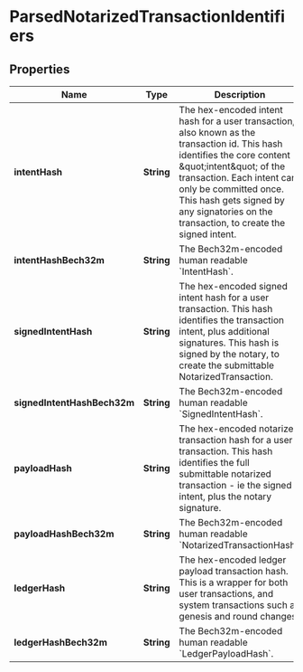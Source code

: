 

# ParsedNotarizedTransactionIdentifiers


## Properties

| Name | Type | Description | Notes |
|------------ | ------------- | ------------- | -------------|
|**intentHash** | **String** | The hex-encoded intent hash for a user transaction, also known as the transaction id. This hash identifies the core content \&quot;intent\&quot; of the transaction. Each intent can only be committed once. This hash gets signed by any signatories on the transaction, to create the signed intent.  |  |
|**intentHashBech32m** | **String** | The Bech32m-encoded human readable &#x60;IntentHash&#x60;. |  |
|**signedIntentHash** | **String** | The hex-encoded signed intent hash for a user transaction. This hash identifies the transaction intent, plus additional signatures. This hash is signed by the notary, to create the submittable NotarizedTransaction.  |  |
|**signedIntentHashBech32m** | **String** | The Bech32m-encoded human readable &#x60;SignedIntentHash&#x60;. |  |
|**payloadHash** | **String** | The hex-encoded notarized transaction hash for a user transaction. This hash identifies the full submittable notarized transaction - ie the signed intent, plus the notary signature.  |  |
|**payloadHashBech32m** | **String** | The Bech32m-encoded human readable &#x60;NotarizedTransactionHash&#x60;. |  |
|**ledgerHash** | **String** | The hex-encoded ledger payload transaction hash. This is a wrapper for both user transactions, and system transactions such as genesis and round changes.  |  |
|**ledgerHashBech32m** | **String** | The Bech32m-encoded human readable &#x60;LedgerPayloadHash&#x60;. |  |



